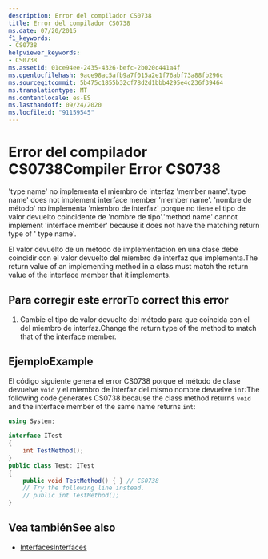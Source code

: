 ```yaml
---
description: Error del compilador CS0738
title: Error del compilador CS0738
ms.date: 07/20/2015
f1_keywords:
- CS0738
helpviewer_keywords:
- CS0738
ms.assetid: 01ce94ee-2435-4326-befc-2b020c441a4f
ms.openlocfilehash: 9ace98ac5afb9a7f015a2e1f76abf73a88fb296c
ms.sourcegitcommit: 5b475c1855b32cf78d2d1bbb4295e4c236f39464
ms.translationtype: MT
ms.contentlocale: es-ES
ms.lasthandoff: 09/24/2020
ms.locfileid: "91159545"
---
```

# <a name="compiler-error-cs0738"></a><span data-ttu-id="c8aa9-103">Error del compilador CS0738</span><span class="sxs-lookup"><span data-stu-id="c8aa9-103">Compiler Error CS0738</span></span>

<span data-ttu-id="c8aa9-104">'type name' no implementa el miembro de interfaz 'member name'.</span><span class="sxs-lookup"><span data-stu-id="c8aa9-104">'type name' does not implement interface member 'member name'.</span></span> <span data-ttu-id="c8aa9-105">'nombre de método' no implementa 'miembro de interfaz' porque no tiene el tipo de valor devuelto coincidente de 'nombre de tipo'.</span><span class="sxs-lookup"><span data-stu-id="c8aa9-105">'method name' cannot implement 'interface member' because it does not have the matching return type of ' type name'.</span></span>  
  
 <span data-ttu-id="c8aa9-106">El valor devuelto de un método de implementación en una clase debe coincidir con el valor devuelto del miembro de interfaz que implementa.</span><span class="sxs-lookup"><span data-stu-id="c8aa9-106">The return value of an implementing method in a class must match the return value of the interface member that it implements.</span></span>  
  
## <a name="to-correct-this-error"></a><span data-ttu-id="c8aa9-107">Para corregir este error</span><span class="sxs-lookup"><span data-stu-id="c8aa9-107">To correct this error</span></span>  
  
1. <span data-ttu-id="c8aa9-108">Cambie el tipo de valor devuelto del método para que coincida con el del miembro de interfaz.</span><span class="sxs-lookup"><span data-stu-id="c8aa9-108">Change the return type of the method to match that of the interface member.</span></span>  
  
## <a name="example"></a><span data-ttu-id="c8aa9-109">Ejemplo</span><span class="sxs-lookup"><span data-stu-id="c8aa9-109">Example</span></span>  

 <span data-ttu-id="c8aa9-110">El código siguiente genera el error CS0738 porque el método de clase devuelve `void` y el miembro de interfaz del mismo nombre devuelve `int`:</span><span class="sxs-lookup"><span data-stu-id="c8aa9-110">The following code generates CS0738 because the class method returns `void` and the interface member of the same name returns `int`:</span></span>  
  
```csharp  
using System;  
  
interface ITest  
{  
    int TestMethod();  
}  
public class Test: ITest  
{  
    public void TestMethod() { } // CS0738  
    // Try the following line instead.  
    // public int TestMethod();  
}  
```  
  
## <a name="see-also"></a><span data-ttu-id="c8aa9-111">Vea también</span><span class="sxs-lookup"><span data-stu-id="c8aa9-111">See also</span></span>

- [<span data-ttu-id="c8aa9-112">Interfaces</span><span class="sxs-lookup"><span data-stu-id="c8aa9-112">Interfaces</span></span>](../programming-guide/interfaces/index.md)
